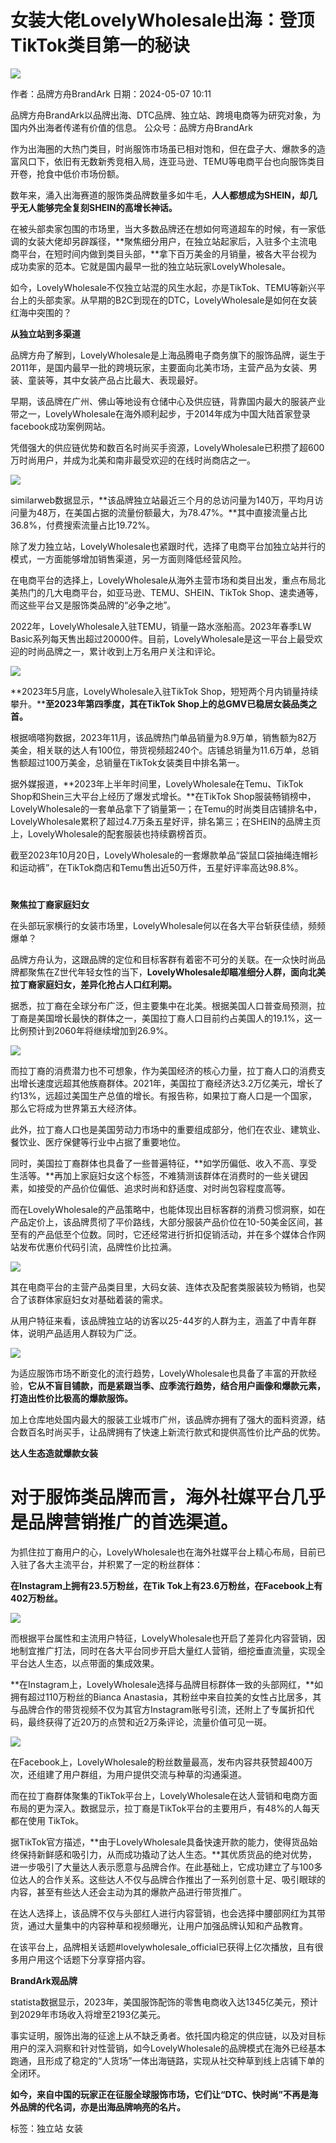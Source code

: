 # 女装大佬LovelyWholesale出海：登顶TikTok类目第一的秘诀

![](https://img.amz123.com/upload/upload/avatar/202405/1716862429003667248572_1716862428.png)

作者：品牌方舟BrandArk
日期：2024-05-07 10:11

品牌方舟BrandArk以品牌出海、DTC品牌、独立站、跨境电商等为研究对象，为国内外出海者传递有价值的信息。 公众号：品牌方舟BrandArk

作为出海圈的大热门类目，时尚服饰市场虽已相对饱和，但在盘子大、爆款多的造富风口下，依旧有无数新秀竞相入局，连亚马逊、TEMU等电商平台也向服饰类目开卷，抢食中低价市场份额。

数年来，涌入出海赛道的服饰类品牌数量多如牛毛，**人人都想成为SHEIN，却几乎无人能够完全复刻SHEIN的高增长神话。**

在被头部卖家包围的市场里，当大多数品牌还在想如何弯道超车的时候，有一家低调的女装大佬却另辟蹊径，**聚焦细分用户，在独立站起家后，入驻多个主流电商平台，在短时间内做到类目头部，**拿下百万美金的月销量，被各大平台视为成功卖家的范本。它就是国内最早一批的独立站玩家LovelyWholesale。

如今，LovelyWholesale不仅独立站混的风生水起，亦是TikTok、TEMU等新兴平台上的头部卖家。从早期的B2C到现在的DTC，LovelyWholesale是如何在女装红海中突围的？

**从独立站到多渠道**

品牌方舟了解到，LovelyWholesale是上海品腾电子商务旗下的服饰品牌，诞生于2011年，是国内最早一批的跨境玩家，主要面向北美市场，主营产品为女装、男装、童装等，其中女装产品占比最大、表现最好。

早期，该品牌在广州、佛山等地设有仓储中心及供应链，背靠国内最大的服装产业带之一，LovelyWholesale在海外顺利起步，于2014年成为中国大陆首家登录facebook成功案例网站。

凭借强大的供应链优势和数百名时尚买手资源，LovelyWholesale已积攒了超600万时尚用户，并成为北美和南非最受欢迎的在线时尚商店之一。

![](https://img.amz123.comhttps://img.brandark.com/upload/content/202405/17150762906128191622424.webp)

similarweb数据显示，**该品牌独立站最近三个月的总访问量为140万，平均月访问量为48万，在美国占据的流量份额最大，为78.47%。**其中直接流量占比36.8%，付费搜索流量占比19.72%。

除了发力独立站，LovelyWholesale也紧跟时代，选择了电商平台加独立站并行的模式，一方面能够增加销售渠道，另一方面则降低经营风险。

在电商平台的选择上，LovelyWholesale从海外主营市场和类目出发，重点布局北美热门的几大电商平台，如亚马逊、TEMU、SHEIN、TikTok Shop、速卖通等，而这些平台又是服饰类品牌的“必争之地”。

2022年，LovelyWholesale入驻TEMU，销量一路水涨船高。2023年春季LW Basic系列每天售出超过20000件。目前，LovelyWholesale是这一平台上最受欢迎的时尚品牌之一，累计收到上万名用户关注和评论。

![](https://img.amz123.comhttps://img.brandark.com/upload/content/202405/17150762905725255352424.webp)

**2023年5月底，LovelyWholesale入驻TikTok Shop，短短两个月内销量持续攀升。****至2023年第四季度，其在TikTok Shop上的总GMV已稳居女装品类之首。**

根据嘀嗒狗数据，2023年11月，该品牌热门单品销量为8.9万单，销售额为82万美金，相关联的达人有100位，带货视频超240个。店铺总销量为11.6万单，总销售额超过100万美金，总销量在TikTok女装类目中排名第一。

据外媒报道，**2023年上半年时间里，LovelyWholesale在Temu、TikTok Shop和Shein三大平台上经历了爆发式增长。**在TikTok Shop服装畅销榜中， LovelyWholesale的一套单品拿下了销量第一；在Temu的时尚类目店铺排名中，LovelyWholesale累积了超过4.7万条五星好评，排名第三；在SHEIN的品牌主页上，LovelyWholesale的配套服装也持续霸榜首页。

截至2023年10月20日，LovelyWholesale的一套爆款单品“袋鼠口袋抽绳连帽衫和运动裤”，在TikTok商店和Temu售出近50万件，五星好评率高达98.8%。

# 

**聚焦拉丁裔家庭妇女**

在头部玩家横行的女装市场里，LovelyWholesale何以在各大平台斩获佳绩，频频爆单？

品牌方舟认为，这跟品牌的定位和目标客群有着密不可分的关联。在一众快时尚品牌都聚焦在Z世代年轻女性的当下，**LovelyWholesale却瞄准细分人群，面向北美拉丁裔家庭妇女，差异化抢占人口红利期。**

据悉，拉丁裔在全球分布广泛，但主要集中在北美。根据美国人口普查局预测，拉丁裔是美国增长最快的群体之一，美国拉丁裔人口目前约占美国人的19.1%，这一比例预计到2060年将继续增加到26.9%。

![](https://img.amz123.comhttps://img.brandark.com/upload/content/202405/17150762906524608032424.webp)

而拉丁裔的消费潜力也不可想象，作为美国经济的核心力量，拉丁裔人口的消费支出增长速度远超其他族裔群体。2021年，美国拉丁裔经济达3.2万亿美元，增长了约13%，远超过美国生产总值的增长。有报告称，如果拉丁裔人口是一个国家，那么它将成为世界第五大经济体。

此外，拉丁裔人口也是美国劳动力市场中的重要组成部分，他们在农业、建筑业、餐饮业、医疗保健等行业中占据了重要地位。

同时，美国拉丁裔群体也具备了一些普遍特征，**如学历偏低、收入不高、享受生活等。**再加上家庭妇女这个标签，不难猜测该群体在消费时的一些关键因素，如接受的产品价位偏低、追求时尚和舒适度、对时尚包容程度高等。

而在LovelyWholesale的产品策略中，也能体现出目标客群的消费习惯洞察，如在产品定价上，该品牌贯彻了平价路线，大部分服装产品价位在10-50美金区间，甚至有的产品低至个位数。同时，它还经常进行折扣促销活动，并在多个媒体合作网站发布优惠价代码引流，品牌性价比拉满。

![](https://img.amz123.comhttps://img.brandark.com/upload/content/202405/17150762906365806992424.webp)

其在电商平台的主营产品类目里，大码女装、连体衣及配套类服装较为畅销，也契合了该群体家庭妇女对基础着装的需求。

从用户特征来看，该品牌独立站的访客以25-44岁的人群为主，涵盖了中青年群体，说明产品适用人群较为广泛。

![](https://img.amz123.comhttps://img.brandark.com/upload/content/202405/17150762988381592719413.webp)

为适应服饰市场不断变化的流行趋势，LovelyWholesale也具备了丰富的开款经验，**它从不盲目铺款，而是紧跟当季、应季流行趋势，结合用户画像和爆款元素，打造出性价比极高的爆款服饰。**

加上仓库地处国内最大的服装工业城市广州，该品牌亦拥有了强大的面料资源，结合数百名时尚买手，让品牌拥有了快速上新流行款式和提供高性价比产品的优势。

**达人生态造就爆款女装**

# 对于服饰类品牌而言，海外社媒平台几乎是品牌营销推广的首选渠道。

为抓住拉丁裔用户的心，LovelyWholesale也在海外社媒平台上精心布局，目前已入驻了各大主流平台，并积累了一定的粉丝群体：

**在Instagram上拥有23.5万粉丝，在Tik Tok上有23.6万粉丝，在Facebook上有402万粉丝。**

![](https://img.amz123.comhttps://img.brandark.com/upload/content/202405/17150762988457476929413.webp)

而根据平台属性和主流用户特征，LovelyWholesale也开启了差异化内容营销，因地制宜推广打法，同时在各大平台同步开启大量红人营销，细挖垂直流量，实现全平台达人生态，以点带面的集成效果。

**在Instagram上，LovelyWholesale选择与品牌目标群体一致的头部网红，**如拥有超过110万粉丝的Bianca Anastasia，其粉丝中来自拉美的女性占比居多，其与品牌合作的带货视频不仅为其官方Instagram账号引流，还附上了专属折扣代码，最终获得了近20万的点赞和近2万条评论，流量价值可见一斑。

![](https://img.amz123.comhttps://img.brandark.com/upload/content/202405/17150762988703558089413.webp)

在Facebook上，LovelyWholesale的粉丝数量最高，发布内容共获赞超400万次，还组建了用户群组，为用户提供交流与种草的沟通渠道。

而在拉丁裔群体聚集的TikTok平台上，LovelyWholesale在达人营销和电商方面布局的更为深入。数据显示，拉丁裔是TikTok平台的主要用戶，有48%的人每天都在使用 TikTok。

据TikTok官方描述，**由于LovelyWholesale具备快速开款的能力，使得货品始终保持新鲜感和吸引力，从而成功撬动了达人生态。**其优质货品的绝对优势，进一步吸引了大量达人表示愿意与品牌合作。在此基础上，它成功建立了与100多位达人的合作关系。这些达人不仅与品牌合作推出了一系列创意十足、吸引眼球的内容，甚至有些达人还会主动为其的爆款产品进行带货推广。

在达人选择上，该品牌不仅与头部红人进行内容营销，也会选择中腰部网红为其带货，通过大量集中的内容种草和视频曝光，让用户加强品牌认知和产品教育。

在该平台上，品牌相关话题#lovelywholesale\_official已获得上亿次播放，且有很多用户用这个话题下分享穿搭内容。

**BrandArk观品牌**

statista数据显示，2023年，美国服饰配饰的零售电商收入达1345亿美元，预计到2029年市场收入将增至2193亿美元。

事实证明，服饰出海的征途上从不缺乏勇者。依托国内稳定的供应链，以及对目标用户的深入洞察和针对性营销，如今LovelyWholesale的品牌模式在海外已经基本跑通，且形成了稳定的“人货场”一体出海链路，实现从社交种草到线上店铺下单的全闭环。

**如今，来自中国的玩家正在征服全球服饰市场，它们让“DTC、快时尚”不再是海外品牌的代名词，亦是出海品牌响亮的名片。**

标签：独立站 女装
